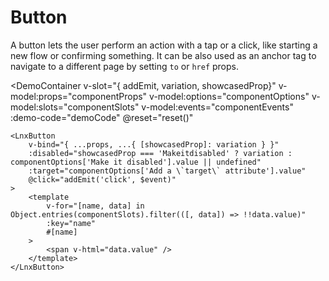 <script setup lang="ts">
import { computed, ref } from 'vue';
import { getDemoCode, resetComponent } from '../../../../.vitepress/components/utils';
import { useProps } from '../../../../.vitepress/components/useProps';
import { ComponentProp, ComponentSlot, ComponentEvent } from '../../../../.vitepress/components/types';
import { LnxButton } from '.'; 
import {
    ButtonVariants,
	ButtonModes,
	ButtonSizes,
	ButtonShapes,
} from './types.js'; 

const componentProps = ref<Record<string, ComponentProp>>({
    variant: {
        description: 'Applies different palette of colors',
        controlType: 'select',
        type: 'TButtonVariant',
        options: ButtonVariants,
        defaultValue: 'ButtonVariants.PRIMARY',
        value: ButtonVariants.PRIMARY,
    },
    mode: {
        description: 'Display mode. Recommended for changing the importance',
        controlType: 'select',
        type: 'TButtonMode',
        options: ButtonModes,
        defaultValue: 'ButtonModes.SOLID',
        value: ButtonModes.SOLID,
    },
    size: {
        description: 'Modifies spacing and font sizing',
        controlType: 'select',
        type: 'TButtonSizes',
        options: ButtonSizes,
        defaultValue: 'ButtonSizes.MEDIUM',
        value: ButtonSizes.MEDIUM,
    },
    shape: {
        description: 'Reimagines how it\'s built',
        controlType: 'select',
        type: 'TButtonShapes',
        options: ButtonShapes,
        defaultValue: 'ButtonShapes.NORMAL',
        value: ButtonShapes.NORMAL,
    },
    href: {
        description: 'Converts the button in an anchor tag with the given URL',
        controlType: 'input',
        type: 'string',
        defaultValue: 'undefined',
        value: undefined,
    },
    to: {
        description: 'Converts the button in a router-link with the given route. If `href` is set, this is ignored.',
        controlType: 'input',
        type: 'string | object',
        defaultValue: 'undefined',
        value: undefined,
    },
    isLoading: {
        description: 'When loading, it is disabled and shows a different content',
        controlType: 'switch',
        type: 'boolean',
        defaultValue: 'false',
        value: false,
    },
    isBlock: {
        description: 'Indicates if the button should take the full width of its parent',
        controlType: 'switch',
        type: 'boolean',
        defaultValue: 'false',
        value: false,
    },
});
const { props } = useProps(componentProps);

const componentOptions = ref<Record<string, ComponentProp>>({
    'Make it disabled': {
        description: 'Native HTML attribute to disable the button',
        configurableOptionName: 'disabled',
        controlType: 'switch',
        type: 'boolean',
        defaultValue: false,
        value: false,
    },
    'Add a `target` attribute': {
        description: 'Only works if `href` prop is set. Native HTML attribute to define where the link should open',
        configurableOptionName: 'target',
        controlType: 'input',
        type: 'string',
        defaultValue: 'undefined',
        value: undefined,
    },
});

const componentSlots = ref<Record<string, ComponentSlot>>({
    default: {
        description: 'Actual content of the button',
        value: 'Click me!',
        initialValue: 'Click me!',
    },
    loading: {
        description: 'Displayed content when the button is loading',
        value: '',
    },
    prefix: {
        description: 'Icon that should be prefixed before to the content',
        value: '',
    },
    suffix: {
        description: 'Icon that should be suffixed after to the content',
        value: '',
    },
});

const componentEvents = ref<Record<string, ComponentEvent>>({
    click: {
        description: 'Emitted when the button is clicked',
        type: { name: 'PointerEvent', link: 'https://developer.mozilla.org/en-US/docs/Web/API/PointerEvent' },
        isNative: true,
    }
});

const configurableOptions = computed<Record<string, ComponentProps>>(() => ({
    disabled: {
        defaultValue: false,
        value: componentOptions.value['Make it disabled'].value,
    },
    target: {
        defaultValue: 'undefined',
        value: componentOptions.value['Add a `target` attribute'].value,
    },
}));
const demoCode = computed(() => getDemoCode({
    componentName: 'LnxButton',
    props: { ...componentProps.value, ...configurableOptions.value },
    checkDefault: (defaultValue, value) => eval(defaultValue) !== value,
    options: componentOptions.value,
    slots: componentSlots.value,
    listeners: componentEvents.value,
}));

function reset() {
    resetComponent({
        props: componentProps.value,
        options: componentOptions.value,
        slots: componentSlots.value,
        evalDefaultValue: (defaultvalue) => eval(defaultvalue),
    });
}
</script>

# Button

A button lets the user perform an action with a tap or a click, like starting a new flow or confirming something. It can be also used as an anchor tag to navigate to a different page by setting `to` or `href` props.

<DemoContainer 
    v-slot="{ addEmit, variation, showcasedProp}"
    v-model:props="componentProps"
    v-model:options="componentOptions"
    v-model:slots="componentSlots"
    v-model:events="componentEvents"
    :demo-code="demoCode"
    @reset="reset()"
>
    <LnxButton
        v-bind="{ ...props, ...{ [showcasedProp]: variation } }"
        :disabled="showcasedProp === 'Makeitdisabled' ? variation : componentOptions['Make it disabled'].value || undefined"
        :target="componentOptions['Add a \`target\` attribute'].value"
        @click="addEmit('click', $event)"
    >
        <template
            v-for="[name, data] in Object.entries(componentSlots).filter(([, data]) => !!data.value)"
            :key="name"
            #[name]
        >
            <span v-html="data.value" />
        </template>
    </LnxButton>
</DemoContainer>
